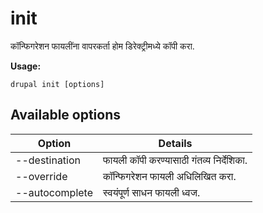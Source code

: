 # init
कॉन्फिगरेशन फायलींना वापरकर्ता होम डिरेक्ट्रीमध्ये कॉपी करा.

**Usage:**
```
drupal init [options]
```

## Available options
Option | Details
-------|-------------
--destination | फायली कॉपी करण्यासाठी गंतव्य निर्देशिका.
--override | कॉन्फिगरेशन फायली अधिलिखित करा.
--autocomplete | स्वयंपूर्ण साधन फायली ध्वज.
